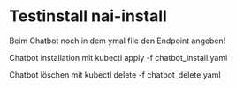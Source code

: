 # Testinstall nai-install

Beim Chatbot noch in dem ymal file den Endpoint angeben!

Chatbot installation mit kubectl apply -f chatbot_install.yaml

Chatbot löschen mit kubectl delete -f chatbot_delete.yaml
